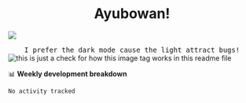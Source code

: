 <h1 align="center">Ayubowan!</h1>
<!-- <p align="center"> <img src="https://komarev.com/ghpvc/?username=shenon69&label=Profile%20views&color=0e75b6&style=flat" alt="shenon69" /> </p> -->

<a href="https://www.youtube.com/watch?v=dQw4w9WgXcQ"><img src="https://user-images.githubusercontent.com/73097560/115834477-dbab4500-a447-11eb-908a-139a6edaec5c.gif"></a>

<div align="center">
<samp>I prefer the dark mode cause the light attract bugs!</samp>
</div>

<!--<div align="center">
<img align="center" width="40%" src="https://github-readme-stats.vercel.app/api/top-langs?username=shenon69&theme=transparent&show_icons=true&locale=en&layout=compact" alt="shenon69" />
</div>
  
 <br/>
<div align="center">
<img align="center" width="45%" src="https://github-readme-streak-stats.herokuapp.com?user=Shenon69&theme=transparent" alt="shenon69" />
</div>
 <br/> -->
<!--<a href="https://www.youtube.com/watch?v=dQw4w9WgXcQ"><img src="https://user-images.githubusercontent.com/73097560/115834477-dbab4500-a447-11eb-908a-139a6edaec5c.gif"></a>
-->
<!--
<h1>Achievements<h1>
<p><img align="center" src="https://holopin.me/shenon69" alt="Hacktoberfest badges"><p> -->
<img src="https://google.com" alt="this is just a check for how this image tag works in this readme file">

📊 **Weekly development breakdown**

<!--START_SECTION:waka-->

```txt
No activity tracked
```

<!--END_SECTION:waka-->
